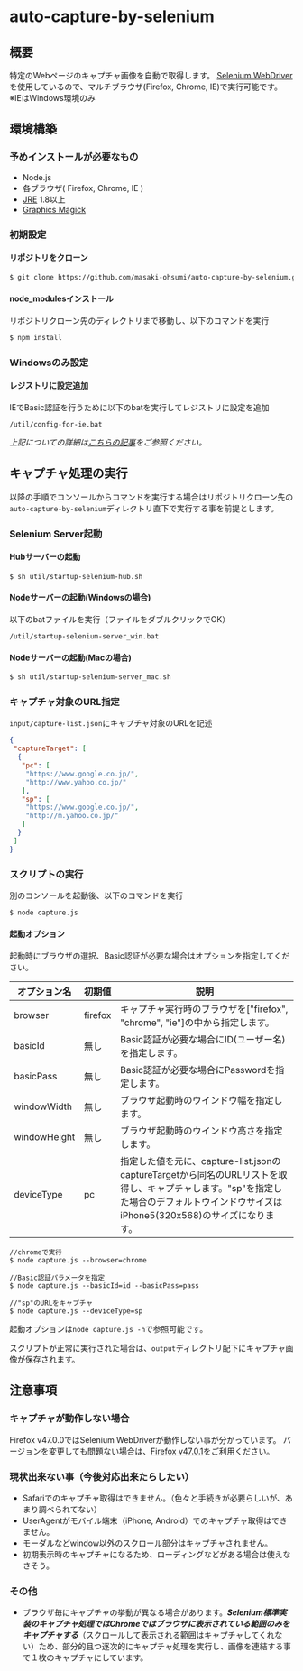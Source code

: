 # auto-capture-by-selenium

## 概要

特定のWebページのキャプチャ画像を自動で取得します。
[Selenium WebDriver](http://www.seleniumhq.org/projects/webdriver/)を使用しているので、マルチブラウザ(Firefox, Chrome, IE)で実行可能です。
※IEはWindows環境のみ

## 環境構築

### 予めインストールが必要なもの

- Node.js
- 各ブラウザ( Firefox, Chrome, IE )
- [JRE](https://java.com/ja/download/) 1.8以上
- [Graphics Magick](http://www.graphicsmagick.org/index.html)

### 初期設定

#### リポジトリをクローン

```bash
$ git clone https://github.com/masaki-ohsumi/auto-capture-by-selenium.git
```

#### node_modulesインストール

リポジトリクローン先のディレクトリまで移動し、以下のコマンドを実行

```bash
$ npm install
```

### Windowsのみ設定

#### レジストリに設定追加

IEでBasic認証を行うために以下のbatを実行してレジストリに設定を追加

`/util/config-for-ie.bat`

*上記についての詳細は[こちらの記事](http://aleetesting.blogspot.jp/2011/10/selenium-webdriver-tips.html)をご参照ください。*

## キャプチャ処理の実行

以降の手順でコンソールからコマンドを実行する場合はリポジトリクローン先の`auto-capture-by-selenium`ディレクトリ直下で実行する事を前提とします。

### Selenium Server起動

#### Hubサーバーの起動

```
$ sh util/startup-selenium-hub.sh
```

#### Nodeサーバーの起動(Windowsの場合)

以下のbatファイルを実行（ファイルをダブルクリックでOK）

`/util/startup-selenium-server_win.bat`

#### Nodeサーバーの起動(Macの場合)

```bash
$ sh util/startup-selenium-server_mac.sh
```

### キャプチャ対象のURL指定

`input/capture-list.json`にキャプチャ対象のURLを記述

```json
{
 "captureTarget": [
  {
   "pc": [
    "https://www.google.co.jp/",
    "http://www.yahoo.co.jp/"
   ],
   "sp": [
   	"https://www.google.co.jp/",
   	"http://m.yahoo.co.jp/"
   ]
  }
 ]
}
```

### スクリプトの実行

別のコンソールを起動後、以下のコマンドを実行

```bash
$ node capture.js
```

#### 起動オプション

起動時にブラウザの選択、Basic認証が必要な場合はオプションを指定してください。

|オプション名|初期値    |説明                                                                                                                 |
| ------------ |--------| ------------------------------------------------------------------------------|
|browser       |firefox    |キャプチャ実行時のブラウザを["firefox", "chrome", "ie"]の中から指定します。|
|basicId        |無し        |Basic認証が必要な場合にID(ユーザー名)を指定します。                                 |
|basicPass   |無し        |Basic認証が必要な場合にPasswordを指定します。                                         |
|windowWidth |無し        |ブラウザ起動時のウインドウ幅を指定します。                                                 |
|windowHeight|無し        |ブラウザ起動時のウインドウ高さを指定します。                                                |
|deviceType  |pc         |指定した値を元に、capture-list.jsonのcaptureTargetから同名のURLリストを取得し、キャプチャします。"sp"を指定した場合のデフォルトウインドウサイズはiPhone5(320x568)のサイズになります。|

```bash:Example
//chromeで実行
$ node capture.js --browser=chrome

//Basic認証パラメータを指定
$ node capture.js --basicId=id --basicPass=pass

//"sp"のURLをキャプチャ
$ node capture.js --deviceType=sp
```

起動オプションは`node capture.js -h`で参照可能です。

スクリプトが正常に実行された場合は、`output`ディレクトリ配下にキャプチャ画像が保存されます。

## 注意事項

### キャプチャが動作しない場合

Firefox v47.0.0ではSelenium WebDriverが動作しない事が分かっています。
バージョンを変更しても問題ない場合は、[Firefox v47.0.1](https://www.mozilla.org/en-US/firefox/47.0.1/releasenotes/)をご利用ください。

### 現状出来ない事（今後対応出来たらしたい）

- Safariでのキャプチャ取得はできません。（色々と手続きが必要らしいが、あまり調べられてない）
- UserAgentがモバイル端末（iPhone, Android）でのキャプチャ取得はできません。
- モーダルなどwindow以外のスクロール部分はキャプチャされません。
- 初期表示時のキャプチャになるため、ローディングなどがある場合は使えなさそう。

### その他

- ブラウザ毎にキャプチャの挙動が異なる場合があります。***Selenium標準実装のキャプチャ処理ではChromeではブラウザに表示されている範囲のみをキャプチャする***（スクロールして表示される範囲はキャプチャしてくれない）ため、部分的且つ逐次的にキャプチャ処理を実行し、画像を連結する事で１枚のキャプチャにしています。
